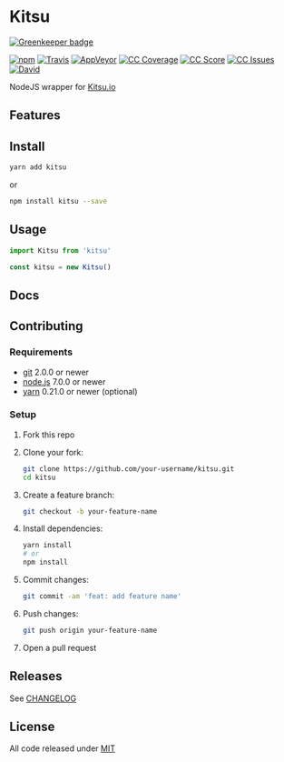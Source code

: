 # Kitsu

[![Greenkeeper badge](https://badges.greenkeeper.io/wopian/kitsu.svg)](https://greenkeeper.io/)

[![npm]][1]
[![Travis]][2]
[![AppVeyor]][3]
[![CC Coverage]][4]
[![CC Score]][5]
[![CC Issues]][6]
[![David]][7]

NodeJS wrapper for [Kitsu.io][KITSU]

## Features

## Install

```bash
yarn add kitsu
```

or

```bash
npm install kitsu --save
```

## Usage

```javascript
import Kitsu from 'kitsu'

const kitsu = new Kitsu()
```

## Docs

## Contributing

### Requirements

- [git](https://git-scm.com/) 2.0.0 or newer
- [node.js](https://nodejs.org) 7.0.0 or newer
- [yarn](https://https://yarnpkg.com) 0.21.0 or newer (optional)

### Setup

1. Fork this repo

1. Clone your fork:

    ```bash
    git clone https://github.com/your-username/kitsu.git
    cd kitsu
    ```

1. Create a feature branch:

    ```bash
    git checkout -b your-feature-name
    ```

1. Install dependencies:

    ```bash
    yarn install
    # or
    npm install
    ```

1. Commit changes:

    ```bash
    git commit -am 'feat: add feature name'
    ```

1. Push changes:

    ```bash
    git push origin your-feature-name
    ```

1. Open a pull request

## Releases

See [CHANGELOG]

## License

All code released under [MIT]

[KITSU]:https://kitsu.io
[CHANGELOG]:https://github.com/wopian/kitsu-inactivity-pruner/blob/master/CHANGELOG.md
[MIT]:https://github.com/wopian/kitsu-inactivity-pruner/blob/master/LICENSE.md

[npm]:https://img.shields.io/npm/v/kitsu.svg?style=flat-square
[Travis]:https://img.shields.io/travis/wopian/kitsu/master.svg?style=flat-square&label=linux%20%26%20macOS
[CC Coverage]:https://img.shields.io/codeclimate/coverage/github/wopian/kitsu.svg?style=flat-square
[CC Score]:https://img.shields.io/codeclimate/github/wopian/kitsu.svg?style=flat-square
[CC Issues]:https://img.shields.io/codeclimate/issues/github/wopian/kitsu.svg?style=flat-square
[David]:https://img.shields.io/david/wopian/kitsu.svg?style=flat-square
[AppVeyor]:https://img.shields.io/appveyor/ci/wopian/kitsu/master.svg?style=flat-square&label=windows
[1]:https://www.npmjs.com/package/kitsu
[2]:https://travis-ci.org/wopian/kitsu
[3]:https://ci.appveyor.com/project/wopian/kitsu
[4]:https://codeclimate.com/github/wopian/kitsu/coverage
[5]:https://codeclimate.com/github/wopian/kitsu
[6]:https://codeclimate.com/github/wopian/kitsu/issues
[7]:https://david-dm.org/wopian/kitsu
[8]:https://github.com/wopian/kitsu/blob/master/CHANGELOG.md
[9]:https://github.com/wopian/kitsu/blob/master/LICENSE.md
